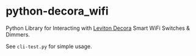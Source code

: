 # python-decora_wifi
Python Library for Interacting with [Leviton Decora](http://www.leviton.com/en/products/lighting-controls/decora-smart-with-wifi) Smart WiFi Switches &amp; Dimmers.

See `cli-test.py` for simple usage.


